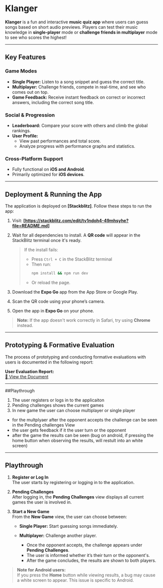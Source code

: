 # Klanger

**Klanger** is a fun and interactive **music quiz app** where users can guess songs based on short audio previews. Players can test their music knowledge in **single-player** mode or **challenge friends in multiplayer** mode to see who scores the highest!

---

##  Key Features

###  Game Modes
- **Single Player:** Listen to a song snippet and guess the correct title.
- **Multiplayer:** Challenge friends, compete in real-time, and see who comes out on top.
- **Game Feedback:** Receive instant feedback on correct or incorrect answers, including the correct song title.

###  Social & Progression
- **Leaderboard:** Compare your score with others and climb the global rankings.
- **User Profile:**
  - View past performances and total score.
  - Analyze progress with performance graphs and statistics.

###  Cross-Platform Support
- Fully functional on **iOS and Android**.
- Primarily optimized for **iOS devices**.

---

##  Deployment & Running the App

The application is deployed on **[Stackblitz]**. Follow these steps to run the app:

1. Visit: **[https://stackblitz.com/edit/tv1ndoh4-49mhsyhe?file=README.md]**
2. Wait for all dependencies to install. A **QR code** will appear in the StackBlitz terminal once it's ready.

   > If the install fails:
   > - Press `Ctrl + C` in the StackBlitz terminal
   > - Then run:
   >   ```bash
   >   npm install && npm run dev
   >   ```
   > - Or reload the page.

3. Download the **Expo Go** app from the App Store or Google Play.
4. Scan the QR code using your phone’s camera.
5. Open the app in **Expo Go** on your phone.

>  **Note:** If the app doesn't work correctly in Safari, try using **Chrome** instead.

---

##  Prototyping & Formative Evaluation

The process of prototyping and conducting formative evaluations with users is documented in the following report:

 **User Evaluation Report:**  
[🔗 View the Document](https://docs.google.com/document/d/1jDcA647Fq_FcGBDwmr9Y7sFzARihf6lnSfkAALm5D3g/edit?usp=sharing)

---

##Playthrough 

1. The user registers or logs in to the applicaiton
2. Pending challenges shows the current games 
3. In new game the user can choose multiplayer or single player 
- for the multplyaer after the opponent accepts the challenge can be seen in the Pending challenges View 
- the user gets feedback if it the user turn or the opponent 
- after the game the results can be seen (bug on android, if pressing the home button when observing the results, will restult into an white screen) 

---

## Playthrough

1. **Register or Log In**  
   The user starts by registering or logging in to the application.

2. **Pending Challenges**  
   After logging in, the **Pending Challenges** view displays all current games the user is involved in.

3. **Start a New Game**  
   From the **New Game** view, the user can choose between:
   - **Single Player:** Start guessing songs immediately.
   - **Multiplayer:** Challenge another player.

     - Once the opponent accepts, the challenge appears under **Pending Challenges**.
     - The user is informed whether it’s their turn or the opponent's.
     - After the game concludes, the results are shown to both players.

> **Note for Android users:**  
If you press the **Home** button while viewing results, a bug may cause a white screen to appear. This issue is specific to Android.
